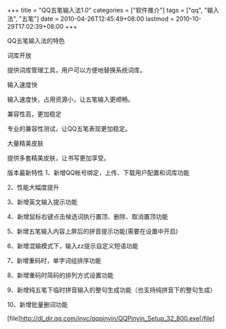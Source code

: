+++
title = "QQ五笔输入法1.0"
categories = ["软件推介"]
tags = ["qq", "输入法", "五笔"]
date = 2010-04-26T12:45:49+08:00
lastmod = 2010-10-29T17:02:39+08:00
+++



QQ五笔输入法的特色 

词库开放

提供词库管理工具，用户可以方便地替换系统词库。

输入速度快

输入速度快，占用资源小，让五笔输入更顺畅。

兼容性高，更加稳定

专业的兼容性测试，让QQ五笔表现更加稳定。

大量精美皮肤

提供多套精美皮肤，让书写更加享受。


版本最新特性 1、新增QQ帐号绑定，上传、下载用户配置和词库功能

2、性能大幅度提升

3、新增英文输入提示功能

4、新增鼠标右键点击候选词执行置顶、删除、取消置顶功能

5、新增五笔输入内容上屏后的拼音提示功能(需要在设置中开启)

6、新增混输模式下，输入zz提示自定义短语功能

7、新增重码时，单字词组排序功能

8、新增重码时简码的排列方式设置功能

9、新增纯五笔下临时拼音输入的整句生成功能（也支持纯拼音下的整句生成）

10、新增批量删词功能 

[file]http://dl_dir.qq.com/invc/qqpinyin/QQPinyin_Setup_32_800.exe[/file]